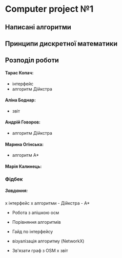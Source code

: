 # Computer project №1 

## Написані алгоритми

## Принципи дискретної математики

## Розподіл роботи

#### Тарас Копач:
* інтерфейс
* алгоритм Дійкстра
#### Аліна Боднар:
* звіт
#### Андрій Говоров:
* алгоритм Дійкстра
#### Марина Огінська:
* алгоритм А*
#### Марія Калинець:


### Фідбек 


##### Завдання:
x інтерфейс
x алгоритми
    - Дійкстра
    - А*
* Робота з апішкою осм
* Порівняння алгоритмів

* Гайд по інтерфейсу
* візуалізація алгоритму (NetworkX)
* Зв'язати граф з OSM
x звіт
